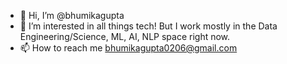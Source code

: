 - 👋 Hi, I’m @bhumikagupta
- 👀 I’m interested in all things tech! But I work mostly in the Data Engineering/Science, ML, AI, NLP space right now. 
- 📫 How to reach me bhumikagupta0206@gmail.com

[comment]: <> ( 🌱 I’m currently learning ...)
[comment]: <> (💞️ I’m looking to collaborate on ...)
<!---
bhumikagupta/bhumikagupta is a ✨ special ✨ repository because its `README.md` (this file) appears on your GitHub profile.
You can click the Preview link to take a look at your changes.
--->
